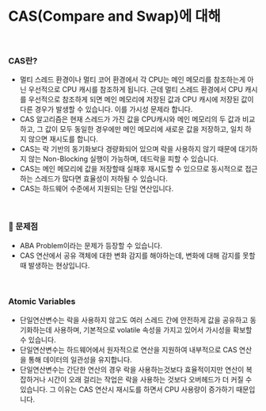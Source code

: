 # CAS(Compare and Swap)에 대해

<br>

### CAS란?

- 멀티 스레드 환경이나 멀티 코어 환경에서 각 CPU는 메인 메모리를 참조하는게 아닌 우선적으로 CPU 캐시를 참조하게 됩니다. 근데 멀티 스레드 환경에서 CPU 캐시를 우선적으로 참조하게 되면 메인 메모리에 저장된 값과 CPU 캐시에 저장된 값이 다른 경우가 발생할 수 있습니다. 이를 가시성 문제라 합니다.
- CAS 알고리즘은 현재 스레드가 가진 값을 CPU캐시와 메인 메모리의 두 값과 비교하고, 그 값이 모두 동일한 경우에만 메인 메모리에 새로운 값을 저장하고, 일치 하지 않으면 재시도를 합니다.
- CAS는 락 기반의 동기화보다 경량화되어 있으며 락을 사용하지 않기 때문에 대기하지 않는 Non-Blocking 실행이 가능하며, 데드락을 피할 수 있습니다.
- CAS는 메인 메모리에 값을 저장할때 실패후 재시도할 수 있으므로 동시적으로 접근하는 스레드가 많다면 효율성이 저하될 수 있습니다.
- CAS는 하드웨어 수준에서 지원되는 단일 연산입니다.

<br>

### 🧨 문제점

- ABA Problem이라는 문제가 등장할 수 있습니다.
- CAS 연산에서 공유 객체에 대한 변화 감지를 해야하는데, 변화에 대해 감지를 못할 때 발생하는 현상입니다.

<br>

### Atomic Variables

- 단일연산변수는 락을 사용하지 않고도 여러 스레드 간에 안전하게 값을 공유하고 동기화하는데 사용하며, 기본적으로 volatile 속성을 가지고 있어서 가시성을 확보할 수 있습니다.
- 단일연산변수는 하드웨어에서 원자적으로 연산을 지원하여 내부적으로 CAS 연산을 통해 데이터의 일관성을 유지합니다.
- 단일연산변수는 간단한 연산의 경우 락을 사용하는것보다 효율적이지만 연산이 복잡하거나 시간이 오래 걸리는 작업은 락을 사용하는 것보다 오버헤드가 더 커질 수 있습니다. 그 이유는 CAS 연산시 재시도를 하면서 CPU 사용량이 증가하기 때문입니다.





